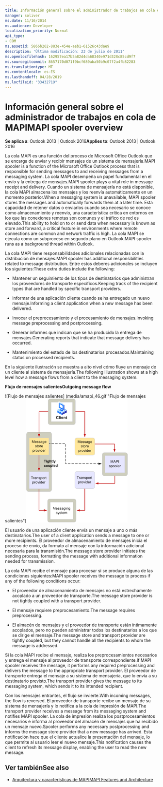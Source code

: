 ```yaml
---
title: Información general sobre el administrador de trabajos en cola de MAPI
manager: soliver
ms.date: 11/16/2014
ms.audience: Developer
localization_priority: Normal
api_type:
- COM
ms.assetid: 5866b202-883e-454e-aeb1-61526c43dae9
description: 'Última modificación: 23 de julio de 2011'
ms.openlocfilehash: 162957ea17b5a82d4da68340e971d328c85cd9f7
ms.sourcegitcommit: 8657170d071f9bcf680aba50b9c07f2a4fb82283
ms.translationtype: MT
ms.contentlocale: es-ES
ms.lasthandoff: 04/28/2019
ms.locfileid: "33432719"
---
```

# <a name="mapi-spooler-overview"></a><span data-ttu-id="0d569-103">Información general sobre el administrador de trabajos en cola de MAPI</span><span class="sxs-lookup"><span data-stu-id="0d569-103">MAPI spooler overview</span></span>
  
<span data-ttu-id="0d569-104">**Se aplica a**: Outlook 2013 | Outlook 2016</span><span class="sxs-lookup"><span data-stu-id="0d569-104">**Applies to**: Outlook 2013 | Outlook 2016</span></span> 
  
<span data-ttu-id="0d569-105">La cola MAPI es una función del proceso de Microsoft Office Outlook que se encarga de enviar y recibir mensajes de un sistema de mensajería.</span><span class="sxs-lookup"><span data-stu-id="0d569-105">MAPI spooler is a function of the Microsoft Office Outlook process that is responsible for sending messages to and receiving messages from a messaging system.</span></span> <span data-ttu-id="0d569-106">La cola MAPI desempeña un papel fundamental en el envío y la entrega de mensajes.</span><span class="sxs-lookup"><span data-stu-id="0d569-106">MAPI spooler plays a vital role in message receipt and delivery.</span></span> <span data-ttu-id="0d569-107">Cuando un sistema de mensajería no está disponible, la cola MAPI almacena los mensajes y los reenvía automáticamente en un momento posterior.</span><span class="sxs-lookup"><span data-stu-id="0d569-107">When a messaging system is unavailable, MAPI spooler stores the messages and automatically forwards them at a later time.</span></span> <span data-ttu-id="0d569-108">Esta capacidad de retener datos o enviarlos cuando sea necesario se conoce como almacenamiento y reenvío, una característica crítica en entornos en los que las conexiones remotas son comunes y el tráfico de red es elevado.</span><span class="sxs-lookup"><span data-stu-id="0d569-108">This ability to hold on to or send data when necessary is known as store and forward, a critical feature in environments where remote connections are common and network traffic is high.</span></span> <span data-ttu-id="0d569-109">La cola MAPI se ejecuta como un subproceso en segundo plano en Outlook.</span><span class="sxs-lookup"><span data-stu-id="0d569-109">MAPI spooler runs as a background thread within Outlook.</span></span>
  
<span data-ttu-id="0d569-110">La cola MAPI tiene responsabilidades adicionales relacionadas con la distribución de mensajes.</span><span class="sxs-lookup"><span data-stu-id="0d569-110">MAPI spooler has additional responsibilities related to message distribution.</span></span> <span data-ttu-id="0d569-111">Entre estos deberes adicionales se incluyen los siguientes:</span><span class="sxs-lookup"><span data-stu-id="0d569-111">These extra duties include the following:</span></span>
  
- <span data-ttu-id="0d569-112">Mantener un seguimiento de los tipos de destinatarios que administran los proveedores de transporte específicos.</span><span class="sxs-lookup"><span data-stu-id="0d569-112">Keeping track of the recipient types that are handled by specific transport providers.</span></span>
    
- <span data-ttu-id="0d569-113">Informar de una aplicación cliente cuando se ha entregado un nuevo mensaje.</span><span class="sxs-lookup"><span data-stu-id="0d569-113">Informing a client application when a new message has been delivered.</span></span>
    
- <span data-ttu-id="0d569-114">Invocar el preprocesamiento y el procesamiento de mensajes.</span><span class="sxs-lookup"><span data-stu-id="0d569-114">Invoking message preprocessing and postprocessing.</span></span>
    
- <span data-ttu-id="0d569-115">Generar informes que indican que se ha producido la entrega de mensajes.</span><span class="sxs-lookup"><span data-stu-id="0d569-115">Generating reports that indicate that message delivery has occurred.</span></span>
    
- <span data-ttu-id="0d569-116">Mantenimiento del estado de los destinatarios procesados.</span><span class="sxs-lookup"><span data-stu-id="0d569-116">Maintaining status on processed recipients.</span></span>
    
<span data-ttu-id="0d569-117">En la siguiente ilustración se muestra a alto nivel cómo fluye un mensaje de un cliente al sistema de mensajería.</span><span class="sxs-lookup"><span data-stu-id="0d569-117">The following illustration shows at a high level how a message flows from a client to the messaging system.</span></span>
  
<span data-ttu-id="0d569-118">**Flujo de mensajes salientes**</span><span class="sxs-lookup"><span data-stu-id="0d569-118">**Outgoing message flow**</span></span>
  
<span data-ttu-id="0d569-119">![Flujo de mensajes salientes] (media/amapi_46.gif "Flujo de mensajes salientes")</span><span class="sxs-lookup"><span data-stu-id="0d569-119">![Outgoing message flow](media/amapi_46.gif "Outgoing message flow")</span></span>
  
<span data-ttu-id="0d569-120">El usuario de una aplicación cliente envía un mensaje a uno o más destinatarios.</span><span class="sxs-lookup"><span data-stu-id="0d569-120">The user of a client application sends a message to one or more recipients.</span></span> <span data-ttu-id="0d569-121">El proveedor de almacenamiento de mensajes inicia el proceso de envío, da formato al mensaje con la información adicional necesaria para la transmisión.</span><span class="sxs-lookup"><span data-stu-id="0d569-121">The message store provider initiates the sending process, formatting the message with additional information needed for transmission.</span></span>
  
<span data-ttu-id="0d569-122">La cola MAPI recibe el mensaje para procesar si se produce alguna de las condiciones siguientes:</span><span class="sxs-lookup"><span data-stu-id="0d569-122">MAPI spooler receives the message to process if any of the following conditions occur:</span></span>
  
- <span data-ttu-id="0d569-123">El proveedor de almacenamiento de mensajes no está estrechamente acoplado a un proveedor de transporte.</span><span class="sxs-lookup"><span data-stu-id="0d569-123">The message store provider is not tightly coupled with a transport provider.</span></span>
    
- <span data-ttu-id="0d569-124">El mensaje requiere preprocesamiento.</span><span class="sxs-lookup"><span data-stu-id="0d569-124">The message requires preprocessing.</span></span>
    
- <span data-ttu-id="0d569-125">El almacén de mensajes y el proveedor de transporte están íntimamente acoplados, pero no pueden administrar todos los destinatarios a los que se dirige el mensaje.</span><span class="sxs-lookup"><span data-stu-id="0d569-125">The message store and transport provider are tightly coupled, but they cannot handle all the recipients to whom the message is addressed.</span></span>
    
<span data-ttu-id="0d569-126">Si la cola MAPI recibe el mensaje, realiza los preprocesamientos necesarios y entrega el mensaje al proveedor de transporte correspondiente.</span><span class="sxs-lookup"><span data-stu-id="0d569-126">If MAPI spooler receives the message, it performs any required preprocessing and delivers the message to the appropriate transport provider.</span></span> <span data-ttu-id="0d569-127">El proveedor de transporte entrega el mensaje a su sistema de mensajería, que lo envía a su destinatario previsto.</span><span class="sxs-lookup"><span data-stu-id="0d569-127">The transport provider gives the message to its messaging system, which sends it to its intended recipient.</span></span>
  
<span data-ttu-id="0d569-128">Con los mensajes entrantes, el flujo se invierte.</span><span class="sxs-lookup"><span data-stu-id="0d569-128">With incoming messages, the flow is reversed.</span></span> <span data-ttu-id="0d569-129">El proveedor de transporte recibe un mensaje de su sistema de mensajería y lo notifica a la cola de impresión de MAPI.</span><span class="sxs-lookup"><span data-stu-id="0d569-129">The transport provider receives a message from its messaging system and notifies MAPI spooler.</span></span> <span data-ttu-id="0d569-130">La cola de impresión realiza los postprocesamientos necesarios e informa al proveedor del almacén de mensajes que ha recibido un mensaje nuevo.</span><span class="sxs-lookup"><span data-stu-id="0d569-130">Spooler performs any necessary postprocessing and informs the message store provider that a new message has arrived.</span></span> <span data-ttu-id="0d569-131">Esta notificación hace que el cliente actualice la presentación del mensaje, lo que permite al usuario leer el nuevo mensaje.</span><span class="sxs-lookup"><span data-stu-id="0d569-131">This notification causes the client to refresh its message display, enabling the user to read the new message.</span></span>
  
## <a name="see-also"></a><span data-ttu-id="0d569-132">Ver también</span><span class="sxs-lookup"><span data-stu-id="0d569-132">See also</span></span>

- [<span data-ttu-id="0d569-133">Arquitectura y características de MAPI</span><span class="sxs-lookup"><span data-stu-id="0d569-133">MAPI Features and Architecture</span></span>](mapi-features-and-architecture.md)

